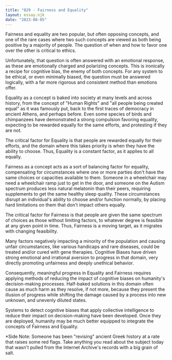 ```yaml
---
title: "029 - Fairness and Equality"
layout: essay.njk
date: "2023-08-05"
---
```


Fairness and equality are two popular, but often opposing concepts, and one of the rare cases where two such concepts are viewed as both being positive by a majority of people. The question of when and how to favor one over the other is critical to ethics.

Unfortunately, that question is often answered with an emotional response, as these are emotionally charged and polarizing concepts. This is ironically a recipe for cognitive bias, the enemy of both concepts. For any system to be ethical, or even minimally biased, the question must be answered logically, with a far more rigorous and consistent method than emotions offer.

Equality as a concept is baked into society at many levels and across history, from the concept of "Human Rights" and "all people being created equal" as it was famously put, back to the first traces of democracy in ancient Athens, and perhaps before. Even some species of birds and chimpanzees have demonstrated a strong compulsion favoring equality, expecting to be rewarded equally for the same efforts, and protesting if they are not.

The critical factor for Equality is that people are rewarded equally for their efforts, and the domain where this takes priority is when they have the ability to choose. Thus, Equality is a constant factor, as it applies to all equally.

Fairness as a concept acts as a sort of balancing factor for equality, compensating for circumstances where one or more parties don't have the same choices or capacities available to them. Someone in a wheelchair may need a wheelchair ramp just to get in the door, and someone on the Autism spectrum produces less natural melatonin than their peers, requiring supplements to get the same healthy sleep quality. These circumstances disrupt an individual's ability to choose and/or function normally, by placing hard limitations on them that don't impact others equally.

The critical factor for Fairness is that people are given the same spectrum of choices as those without limiting factors, to whatever degree is feasible at any given point in time. Thus, Fairness is a moving target, as it migrates with changing feasibility.

Many factors negatively impacting a minority of the population and causing unfair circumstances, like various handicaps and rare diseases, could be treated and/or cured with gene therapies. Cognitive Biases have driven strong emotional and irrational aversion to progress in that domain, very directly promoting unfairness and deeply unethical behavior.

Consequently, meaningful progress in Equality and Fairness requires applying methods of reducing the impact of cognitive biases on humanity's decision-making processes. Half-baked solutions in this domain often cause as much harm as they resolve, if not more, because they present the illusion of progress while shifting the damage caused by a process into new unknown, and unevenly diluted states.

Systems to detect cognitive biases that apply collective intelligence to reduce their impact on decision-making have been developed. Once they are deployed, humanity may be much better equipped to integrate the concepts of Fairness and Equality.

\*Side Note: Someone has been "revising" ancient Greek history at a rate that raises some red flags. Take anything you read about the subject today that wasn't pulled from the Internet Archive's records with a big grain of salt.